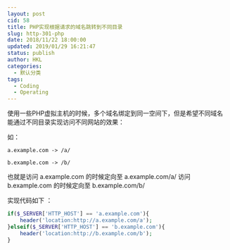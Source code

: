 ```yaml
---
layout: post
cid: 58
title: PHP实现根据请求的域名跳转到不同目录
slug: http-301-php
date: 2018/11/22 18:00:00
updated: 2019/01/29 16:21:47
status: publish
author: HKL
categories: 
  - 默认分类
tags: 
  - Coding
  - Operating
---
```



使用一些PHP虚拟主机的时候，多个域名绑定到同一空间下，但是希望不同域名能通过不同目录实现访问不同网站的效果：

如：

`a.example.com -> /a/`

`b.example.com -> /b/`

也就是访问 a.example.com 的时候定向至 a.example.com/a/ 访问 b.example.com 的时候定向至  b.example.com/b/

实现代码如下 ：

<!--more-->

```php
if($_SERVER['HTTP_HOST'] == 'a.example.com'){
    header('location:http://a.example.com/a');
}elseif($_SERVER['HTTP_HOST'] == 'b.example.com'){
    header('location:http://b.example.com/b');
}
```